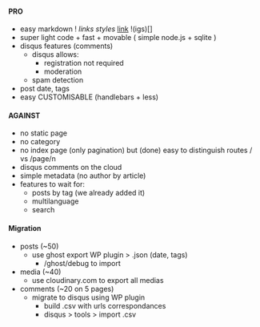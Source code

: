 #### PRO

- easy markdown ! _links_ *styles* [link](http://modesofexistence.org) !(igs)[]
- super light code + fast + movable ( simple node.js + sqlite )
- disqus features (comments)
  - disqus allows: 
    - registration not required
    - moderation
  - spam detection
- post date, tags
- easy CUSTOMISABLE (handlebars + less)

#### AGAINST

- no static page
- no category
- no index page (only pagination) but (done) easy to distinguish routes / vs /page/n
- disqus comments on the cloud
- simple metadata (no author by article)
- features to wait for:
  - posts by tag (we already added it)
  - multilanguage
  - search

#### Migration

- posts (~50)
  - use ghost export WP plugin > .json (date, tags)
    - /ghost/debug to import
- media (~40)
  - use cloudinary.com to export all medias
- comments (~20 on 5 pages)
  - migrate to disqus using WP plugin
    - build .csv with urls correspondances
    - disqus > tools > import .csv